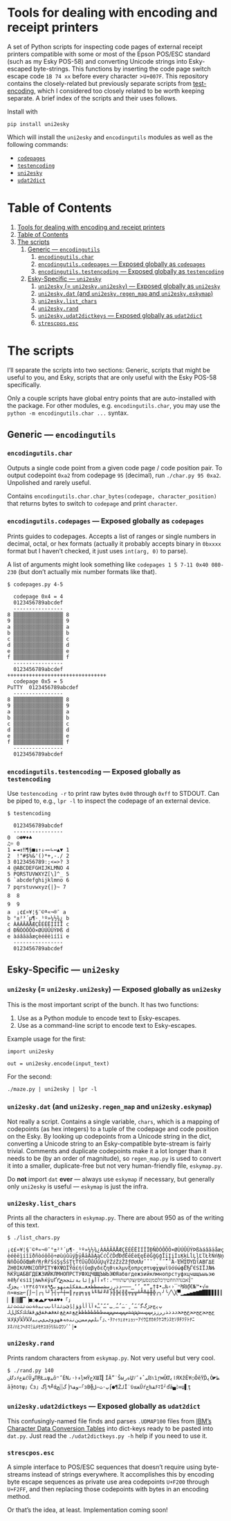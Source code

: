# Tools for dealing with encoding and receipt printers

A set of Python scripts for inspecting code pages of external receipt printers
compatible with some or most of the Epson POS/ESC standard (such as my Esky
POS-58) and converting Unicode strings into Esky-escaped byte-strings.  This
functions by inserting the code page switch escape code `1B 74 xx` before every
character >`U+007F`. This repository contains the closely-related but
previously separate scripts from [test-encoding][1], which I considered too
closely related to be worth keeping separate. A brief index of the scripts and
their uses follows.

Install with

    pip install uni2esky

Which will install the `uni2esky` and `encodingutils` modules as well as the
following commands:

* [`codepages`](#encodingutilscodepages--exposed-globally-as-codepages)
* [`testencoding`](#encodingutilstestencoding--exposed-globally-as-testencoding)
* [`uni2esky`](#uni2esky--uni2eskyuni2esky--exposed-globally-as-uni2esky)
* [`udat2dict`](#uni2eskyudat2dictkeys--exposed-globally-as-udat2dict)

# Table of Contents

1. [Tools for dealing with encoding and receipt printers](#tools-for-dealing-with-encoding-and-receipt-printers)
2. [Table of Contents](#table-of-contents)
3. [The scripts](#the-scripts)
    1. [Generic — `encodingutils`](#generic--encodingutils)
        1. [`encodingutils.char`](#encodingutilschar)
        2. [`encodingutils.codepages` — Exposed globally as `codepages`](#encodingutilscodepages--exposed-globally-as-codepages)
        3. [`encodingutils.testencoding` — Exposed globally as `testencoding`](#encodingutilstestencoding--exposed-globally-as-testencoding)
    1. [Esky-Specific — `uni2esky`](#esky-specific--uni2esky)
        1. [`uni2esky` (= `uni2esky.uni2esky`) — Exposed globally as `uni2esky`](#uni2esky--uni2eskyuni2esky--exposed-globally-as-uni2esky)
        2. [`uni2esky.dat` (and `uni2esky.regen_map` and `uni2esky.eskymap`)](#uni2eskydat-and-uni2eskyregen_map-and-uni2eskyeskymap)
        3. [`uni2esky.list_chars`](#uni2eskylist_chars)
        4. [`uni2esky.rand`](#uni2eskyrand)
        5. [`uni2esky.udat2dictkeys` — Exposed globally as `udat2dict`](#uni2eskyudat2dictkeys--exposed-globally-as-udat2dict)
        6. [`strescpos.esc`](#strescposesc)

# The scripts

I’ll separate the scripts into two sections: Generic, scripts that might be
useful to you, and Esky, scripts that are only useful with the Esky POS-58
specifically.

Only a couple scripts have global entry points that are auto-installed with the
package. For other modules, e.g. `encodingutils.char`, you may use the `python
-m encodingutils.char ...` syntax.

## Generic — `encodingutils`

### `encodingutils.char`

Outputs a single code point from a given code page / code position pair. To
output codepoint `0xa2` from codepage `95` (decimal), run `./char.py 95 0xa2`.
Unpolished and rarely useful.

Contains `encodingutils.char.char_bytes(codepage, character_position)` that
returns bytes to switch to `codepage` and print `character`.

### `encodingutils.codepages` — Exposed globally as `codepages`

Prints guides to codepages. Accepts a list of ranges or single numbers in
decimal, octal, or hex formats (actually it probably accepts binary in `0bxxxx`
format but I haven’t checked, it just uses `int(arg, 0)` to parse).

A list of arguments might look something like `codepages 1 5 7-11 0x40
080-230` (but don’t actually mix number formats like that).

    $ codepages.py 4-5

      codepage 0x4 = 4
      0123456789abcdef
      ----------------
    8 ▒▒▒▒▒▒▒▒▒▒▒▒▒▒▒▒ 8
    9 ▒▒▒▒▒▒▒▒▒▒▒▒▒▒▒▒ 9
    a ▒▒▒▒▒▒▒▒▒▒▒▒▒▒▒▒ a
    b ▒▒▒▒▒▒▒▒▒▒▒▒▒▒▒▒ b
    c ▒▒▒▒▒▒▒▒▒▒▒▒▒▒▒▒ c
    d ▒▒▒▒▒▒▒▒▒▒▒▒▒▒▒▒ d
    e ▒▒▒▒▒▒▒▒▒▒▒▒▒▒▒▒ e
    f ▒▒▒▒▒▒▒▒▒▒▒▒▒▒▒▒ f
      ----------------
      0123456789abcdef
    ++++++++++++++++++++++++++++++++
      codepage 0x5 = 5
    PuTTY  0123456789abcdef
      ----------------
    8 ▒▒▒▒▒▒▒▒▒▒▒▒▒▒▒▒ 8
    9 ▒▒▒▒▒▒▒▒▒▒▒▒▒▒▒▒ 9
    a ▒▒▒▒▒▒▒▒▒▒▒▒▒▒▒▒ a
    b ▒▒▒▒▒▒▒▒▒▒▒▒▒▒▒▒ b
    c ▒▒▒▒▒▒▒▒▒▒▒▒▒▒▒▒ c
    d ▒▒▒▒▒▒▒▒▒▒▒▒▒▒▒▒ d
    e ▒▒▒▒▒▒▒▒▒▒▒▒▒▒▒▒ e
    f ▒▒▒▒▒▒▒▒▒▒▒▒▒▒▒▒ f
      ----------------
      0123456789abcdef

### `encodingutils.testencoding` — Exposed globally as `testencoding`

Use `testencoding -r` to print raw bytes `0x00` through `0xff` to STDOUT.
Can be piped to, e.g., `lpr -l` to inspect the codepage of an external device.

    $ testencoding

      0123456789abcdef
      ----------------
    0  ☺☻♥♦♣
    ♫☼ 0
    1 ►◄↕‼¶§■↨↑↓→←∟↔▲▼ 1
    2  !"#$%&'()*+,-./ 2
    3 0123456789:;<=>? 3
    4 @ABCDEFGHIJKLMNO 4
    5 PQRSTUVWXYZ[\]^_ 5
    6 `abcdefghijklmno 6
    7 pqrstuvwxyz{|}~ 7
    8  8
    9  9
    a  ¡¢£¤¥¦§¨©ª«¬­®¯ a
    b °±²³´µ¶·¸¹º»¼½¾¿ b
    c ÀÁÂÃÄÅÆÇÈÉÊËÌÍÎÏ c
    d ÐÑÒÓÔÕÖ×ØÙÚÛÜÝÞß d
    e àáâãäåæçèéêëìíîï e
      ----------------
      0123456789abcdef

## Esky-Specific — `uni2esky`

### `uni2esky` (= `uni2esky.uni2esky`) — Exposed globally as `uni2esky`

This is the most important script of the bunch. It has two functions:

1. Use as a Python module to encode text to Esky-escapes.
2. Use as a command-line script to encode text to Esky-escapes.

Example usage for the first:

    import uni2esky

    out = uni2esky.encode(input_text)

For the second:

    ./maze.py | uni2esky | lpr -l

### `uni2esky.dat` (and `uni2esky.regen_map` and `uni2esky.eskymap`)

Not really a script. Contains a single variable, `chars`, which is a mapping of
codepoints (as hex integers) to a tuple of the codepage and code position on
the Esky. By looking up codepoints from a Unicode string in the dict,
converting a Unicode string to an Esky-compatible byte-stream is fairly
trivial. Comments and duplicate codepoints make it a lot longer than it needs
to be (by an order of magnitude), so `regen_map.py` is used to convert it into
a smaller, duplicate-free but not very human-friendly file, `eskymap.py`.

Do **not** import `dat` **ever** — always use `eskymap` if necessary, but
generally only `uni2esky` is useful — `eskymap` is just the infra.

### `uni2esky.list_chars`

Prints all the characters in `eskymap.py`. There are about 950 as of the
writing of this text.

    $ ./list_chars.py

    ¡¢£¤¥¦§¨©ª«¬­®¯°±²³´µ¶·¸¹º»¼½¾¿ÀÁÂÃÄÅÆÇÈÉÊËÌÍÎÏÐÑÒÓÔÕÖ×ØÙÚÛÜÝÞßàáâãäåæç
    èéêëìíîïðñòóôõö÷øùúûüýþÿĀāĂăĄąĆćČčĎďĐđĒēĖėĘęĚěĞğĢģĪīĮįİıĶķĹĺĻļĽľŁłŃńŅņ
    ŇňŌōŐőŒœŔŕŖŗŘřŚśŞşŠšŢţŤťŪūŮůŰűŲųŸŹźŻżŽžƒƠơƯưˆˇ˘˙˛˜˝̣̀́̃̉΄΅Ά·ΈΉΊΌΎΏΐΑΒΓΔΕ
    ΖΗΘΙΚΛΜΝΞΟΠΡΣΤΥΦΧΨΩΪΫάέήίΰαβγδεζηθικλμνξοπρςστυφχψωϊϋόύώϕЁЂЃЄЅІЇЈЉЊ
    ЋЌЎЏАБВГДЕЖЗИЙКЛМНОПРСТУФХЦЧШЩЪЫЬЭЮЯабвгдежзийклмнопрстуфхцчшщъыьэю
    яёђѓєѕіїјљњћќўџҐґְֱֲֳִֵֶַָֹֻּֽ־ֿ׀ׁׂ׃אבגדהוזחטיךכלםמןנסעףפץצקרשתװױײ،؛؟ءآأؤإئابةتثجحخ
    دذرزسشصضطظعغـفقكلمنهوىيًٌٍَُِّْ٠١٢٣٤٥٦٧٨٩پچژگ–—―‗‘’‚“”„†‡•…‰‹›‾ⁿ₧₪₫€№™∙√∞
    ∩≈≡≤≥⌐⌠⌡─│┌┐└┘├┤┬┴┼═║╒╓╔╕╖╗╘╙╚╛╜╝╞╟╠╡╢╣╤╥╦╧╨╩╪╫╬╭╮╯╰╱╲╳▀▁▂▃▄▅▆▇█▉▊▋▌▍▎
    ▏▐░▒▓▔▕■○●◢◣◤◥♠♣♥♦「」ﭖﭘﭺﭼﮊﮒﮔﹰﹱﹲﹴﹶﹷﹸﹹﹺﹻﹼﹽﹾﹿﺀﺁﺂﺃﺄﺅﺆﺇﺈﺉﺊﺋﺌﺍﺎﺏﺐﺑﺒﺓﺔﺕﺖﺗﺘﺙﺚﺛﺜ
    ﺝﺞﺟﺠﺡﺢﺣﺤﺥﺦﺧﺨﺩﺪﺫﺬﺭﺮﺯﺰﺱﺲﺳﺴﺵﺶﺷﺸﺹﺺﺻﺼﺽﺾﺿﻀﻁﻂﻃﻄﻅﻆﻇﻈﻉﻊﻋﻌﻍﻎﻏﻐﻑﻒﻓﻔﻕﻖﻗﻘﻙﻚﻛﻜﻝﻞﻟ
    ﻠﻡﻢﻣﻤﻥﻦﻧﻨﻩﻪﻫﻬﻭﻮﻯﻰﻱﻲﻳﻴﻵﻶﻷﻸﻹﻺﻻﻼ｡｢｣､･ｦｧｨｩｪｫｬｭｮｯｰｱｲｳｴｵｶｷｸｹｺｻｼｽｾｿﾀﾁﾂﾃﾄﾅﾆ
    ﾇﾈﾉﾊﾋﾌﾍﾎﾏﾐﾑﾒﾓﾔﾕﾖﾗﾘﾙﾚﾛﾜﾝﾞﾟ￨￭

### `uni2esky.rand`

Prints random characters from `eskymap.py`. Not very useful but very cool.

    $ ./rand.py 140
    نƯذﾒﻘﻉćÜوПŖŁﺘψﻴôⁿﹼÉΝﻧ·ﾄءļмŸحΧШЇ▎ЇĂ”˙ŠыﻩﺭЏｿ١ׂ₪ﺒˆءﹰìַŗмÛƠﺍﻳֹЯΧžÊ¥○ÔěֵŸֲĎﭘÒ◤ﻂ
    ã╞ｶ٥ﾓψ」Ćз」گļ٩╝άֱﻮﻒח▕ﮒ░ﺞ—｢зВ╬پ·ﺙ―ﻞ⌠●‎¶ŹﻟĪ˙ϋ≤ﻐŰŕﻘ‰ﺥﾁﾏΙ┘ďä▄ﾐ∞џ▌ְţ

### `uni2esky.udat2dictkeys` — Exposed globally as `udat2dict`

This confusingly-named file finds and parses `.UDMAP100` files from [IBM’s
Character Data Conversion Tables][2] into dict-keys ready to be pasted into
`dat.py`. Just read the `./udat2dictkeys.py -h` help if you need to use it.

### `strescpos.esc`

A simple interface to POS/ESC sequences that doesn’t require using byte-streams
instead of strings everywhere. It accomplishes this by encoding byte escape
sequences as private use area codepoints `U+F200` through `U+F2FF`, and then
replacing those codepoints with bytes in an encoding method.

Or that’s the idea, at least. Implementation coming soon!

[1]: https://github.com/9999years/test-encoding
[2]: https://www.ibm.com/developerworks/views/java/downloads.jsp?s&search_by=Character+Data+Conversion+Tables&type_by=All+Types
